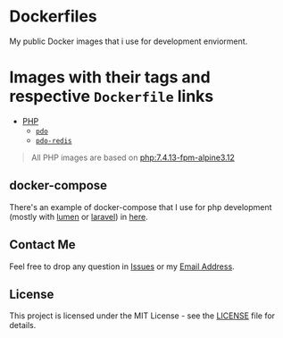 # Dockerfiles
My public Docker images that i use for development enviorment.  

# Images with their tags and respective `Dockerfile` links
-   [PHP](https://hub.docker.com/r/ahbanavi/php)
    -   [`pdo`](https://github.com/ahbanavi/Dockerfiles/blob/main/PHP/pdo/Dockerfile)
    -   [`pdo-redis`](https://github.com/ahbanavi/Dockerfiles/blob/main/PHP/pdo-redis/Dockerfile)

> All PHP images are based on [php:7.4.13-fpm-alpine3.12](https://github.com/docker-library/php/blob/0274f58b8dcf68a23d8fd77101d2d4c74d38fc65/7.4/alpine3.12/fpm/Dockerfile)
## docker-compose
There's an example of docker-compose that I use for php development (mostly with [lumen](https://lumen.laravel.com/) or [laravel](http://laravel.com/)) in [here](https://github.com/ahbanavi/Dockerfiles/PHP/docker-compose.yml).  

## Contact Me
Feel free to drop any question in [Issues](https://github.com/ahbanavi/Dockerfiles/issues) or my [Email Address](mailto:ahbanavi@gmail.com).  

## License
This project is licensed under the MIT License - see the [LICENSE](https://github.com/ahbanavi/Dockerfiles/LICENSE) file for details.